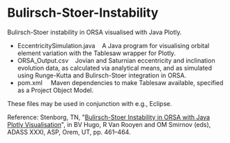 # Bulirsch-Stoer-Instability

Bulirsch-Stoer instability in ORSA visualised with Java Plotly.

- EccentricitySimulation.java &nbsp;&nbsp; A Java program for visualising orbital element variation with the Tablesaw wrapper for Plotly.<br />
- ORSA_Output.csv &nbsp;&nbsp; Jovian and Saturnian eccentricity and inclination evolution data, as calculated via analytical means, and as simulated using Runge-Kutta and Bulirsch-Stoer integration in ORSA.<br />
- pom.xml &nbsp;&nbsp;&nbsp; Maven dependencies to make Tablesaw available, specified as a Project Object Model.

These files may be used in conjunction with e.g., Eclipse.

Reference: Stenborg, TN, "[Bulirsch-Stoer Instability in ORSA with Java Plotly Visualisation](https://articles.adsabs.harvard.edu/pdf/2024ASPC..535..459S)", in BV Hugo, R Van Rooyen and OM Smirnov (eds), ADASS XXXI, ASP, Orem, UT, pp. 461–464.
